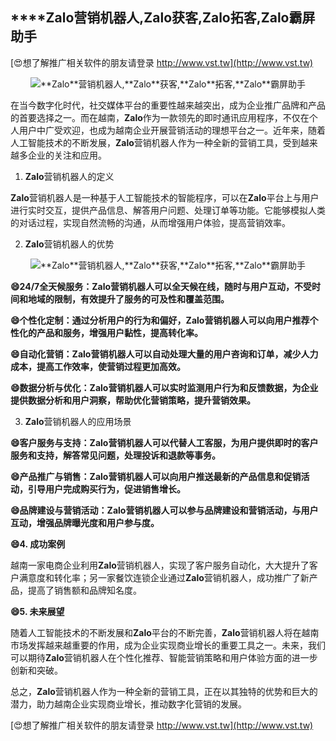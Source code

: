 ## ****Zalo**营销机器人,**Zalo**获客,**Zalo**拓客,**Zalo**霸屏助手**

[😍想了解推广相关软件的朋友请登录 http://www.vst.tw](http://www.vst.tw)

 <center><img src="https://vst.tw/MP4/tuiguang/png/8.png" alt="**Zalo**营销机器人,**Zalo**获客,**Zalo**拓客,**Zalo**霸屏助手"></center>

在当今数字化时代，社交媒体平台的重要性越来越突出，成为企业推广品牌和产品的首要选择之一。而在越南，**Zalo**作为一款领先的即时通讯应用程序，不仅在个人用户中广受欢迎，也成为越南企业开展营销活动的理想平台之一。近年来，随着人工智能技术的不断发展，**Zalo**营销机器人作为一种全新的营销工具，受到越来越多企业的关注和应用。

1. **Zalo**营销机器人的定义

**Zalo**营销机器人是一种基于人工智能技术的智能程序，可以在**Zalo**平台上与用户进行实时交互，提供产品信息、解答用户问题、处理订单等功能。它能够模拟人类的对话过程，实现自然流畅的沟通，从而增强用户体验，提高营销效率。

2. **Zalo**营销机器人的优势

 <center><img src="https://vst.tw/MP4/tuiguang/png/5.png" alt="**Zalo**营销机器人,**Zalo**获客,**Zalo**拓客,**Zalo**霸屏助手"></center>

**😄24/7全天候服务：**Zalo**营销机器人可以全天候在线，随时与用户互动，不受时间和地域的限制，有效提升了服务的可及性和覆盖范围。**

**😄个性化定制：通过分析用户的行为和偏好，**Zalo**营销机器人可以向用户推荐个性化的产品和服务，增强用户黏性，提高转化率。**

**😄自动化营销：**Zalo**营销机器人可以自动处理大量的用户咨询和订单，减少人力成本，提高工作效率，使营销过程更加高效。**

**😄数据分析与优化：**Zalo**营销机器人可以实时监测用户行为和反馈数据，为企业提供数据分析和用户洞察，帮助优化营销策略，提升营销效果。**

3. **Zalo**营销机器人的应用场景

**😄客户服务与支持：**Zalo**营销机器人可以代替人工客服，为用户提供即时的客户服务和支持，解答常见问题，处理投诉和退款等事务。**

**😄产品推广与销售：**Zalo**营销机器人可以向用户推送最新的产品信息和促销活动，引导用户完成购买行为，促进销售增长。**

**😄品牌建设与营销活动：**Zalo**营销机器人可以参与品牌建设和营销活动，与用户互动，增强品牌曝光度和用户参与度。**

**😄4. 成功案例**

越南一家电商企业利用**Zalo**营销机器人，实现了客户服务自动化，大大提升了客户满意度和转化率；另一家餐饮连锁企业通过**Zalo**营销机器人，成功推广了新产品，提高了销售额和品牌知名度。

**😄5. 未来展望**

随着人工智能技术的不断发展和**Zalo**平台的不断完善，**Zalo**营销机器人将在越南市场发挥越来越重要的作用，成为企业实现商业增长的重要工具之一。未来，我们可以期待**Zalo**营销机器人在个性化推荐、智能营销策略和用户体验方面的进一步创新和突破。

总之，**Zalo**营销机器人作为一种全新的营销工具，正在以其独特的优势和巨大的潜力，助力越南企业实现商业增长，推动数字化营销的发展。

[😍想了解推广相关软件的朋友请登录 http://www.vst.tw](http://www.vst.tw)



